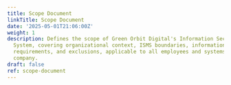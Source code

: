 ```yaml
---
title: Scope Document
linkTitle: Scope Document
date: '2025-05-01T21:06:00Z'
weight: 1
description: Defines the scope of Green Orbit Digital's Information Security Management
  System, covering organizational context, ISMS boundaries, information assets, compliance
  requirements, and exclusions, applicable to all employees and systems within the
  company.
draft: false
ref: scope-document
---
```


